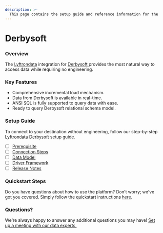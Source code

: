 ```yaml
---
description: >-
  This page contains the setup guide and reference information for the Derbysoft source connector.
---
```


# Derbysoft

### Overview

The [Lyftrondata](https://www.lyftrondata.com/) integration for [Derbysoft](https://www.lyftrondata.com/integration/derbysoft/)[ ](https://www.lyftrondata.com/integration/derbysoft/)provides the most natural way to access data while requiring no engineering.

### Key Features

* Comprehensive incremental load mechanism.
* Data from Derbysoft is available in real-time.&#x20;
* ANSI SQL is fully supported to query data with ease.
* Ready to query Derbysoft relational schema model.

### Setup Guide

To connect to your destination without engineering, follow our step-by-step [Lyftrondata](https://www.lyftrondata.com/)  [Derbysoft](https://www.lyftrondata.com/integration/derbysoft/) setup guide.

* [ ] [Prerequisite](../../marketing-analytics/derbysoft/prerequisite.md)
* [ ] [Connection Steps](../../marketing-analytics/derbysoft/connection-steps.md)
* [ ] [Data Model](../../marketing-analytics/derbysoft/data-model/)
* [ ] [Driver Framework](../../marketing-analytics/derbysoft/driver-framework/)
* [ ] [Release Notes](../../marketing-analytics/derbysoft/release-notes.md)

### Quickstart Steps

Do you have questions about how to use the platform? Don't worry; we've got you covered. Simply follow the quickstart instructions [here](../../../quickstart-steps.md).

### Questions? <a href="#questions" id="questions"></a>

We're always happy to answer any additional questions you may have! [Set up a meeting with our data experts.](https://www.lyftrondata.com/book-a-meeting/)

